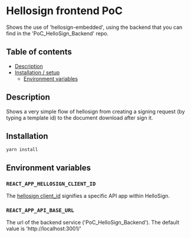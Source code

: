 # Hellosign frontend PoC

Shows the use of 'hellosign-embedded', using the backend that you can find in the 'PoC_HelloSign_Backend' repo.

## Table of contents
* [Description](#description)
* [Installation / setup](#installation)
  * [Environment variables](#environment-variables)

## Description

Shows a very simple flow of hellosign from creating a signing request (by typing a template id) to the document download after sign it.


## Installation

```cli
yarn install
```

## Environment variables

### `REACT_APP_HELLOSIGN_CLIENT_ID`
The [hellosign client_id](https://faq.hellosign.com/hc/en-us/articles/360035403131) signifies a specific API app within HelloSign.


### `REACT_APP_API_BASE_URL`
The url of the backend service ('PoC_HelloSign_Backend'). The default value is 'http://localhost:3001/'